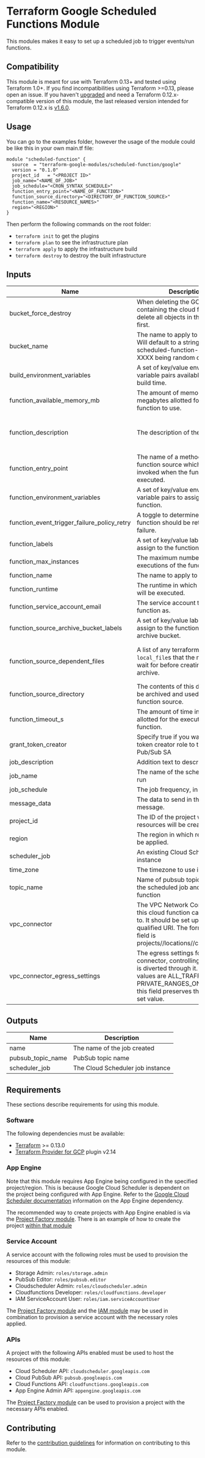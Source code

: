 # Terraform Google Scheduled Functions Module

This modules makes it easy to set up a scheduled job to trigger events/run functions.

## Compatibility
This module is meant for use with Terraform 0.13+ and tested using Terraform 1.0+. If you find incompatibilities using Terraform >=0.13, please open an issue.
 If you haven't
[upgraded](https://www.terraform.io/upgrade-guides/0-13.html) and need a Terraform
0.12.x-compatible version of this module, the last released version
intended for Terraform 0.12.x is [v1.6.0](https://registry.terraform.io/modules/terraform-google-modules/scheduled-function/google/1.6.0).

## Usage
You can go to the examples folder, however the usage of the module could be like this in your own main.tf file:

```hcl
module "scheduled-function" {
  source  = "terraform-google-modules/scheduled-function/google"
  version = "0.1.0"
  project_id   = "<PROJECT ID>"
  job_name="<NAME_OF_JOB>"
  job_schedule="<CRON_SYNTAX_SCHEDULE>"
  function_entry_point="<NAME_OF_FUNCTION>"
  function_source_directory="<DIRECTORY_OF_FUNCTION_SOURCE>"
  function_name="<RESOURCE_NAMES>"
  region="<REGION>"
}
```

Then perform the following commands on the root folder:

- `terraform init` to get the plugins
- `terraform plan` to see the infrastructure plan
- `terraform apply` to apply the infrastructure build
- `terraform destroy` to destroy the built infrastructure

<!-- BEGINNING OF PRE-COMMIT-TERRAFORM DOCS HOOK -->
## Inputs

| Name | Description | Type | Default | Required |
|------|-------------|------|---------|:--------:|
| bucket\_force\_destroy | When deleting the GCS bucket containing the cloud function, delete all objects in the bucket first. | `bool` | `true` | no |
| bucket\_name | The name to apply to the bucket. Will default to a string of <project-id>-scheduled-function-XXXX> with XXXX being random characters. | `string` | `""` | no |
| build\_environment\_variables | A set of key/value environment variable pairs available during build time. | `map(string)` | `{}` | no |
| function\_available\_memory\_mb | The amount of memory in megabytes allotted for the function to use. | `number` | `256` | no |
| function\_description | The description of the function. | `string` | `"Processes log export events provided through a Pub/Sub topic subscription."` | no |
| function\_entry\_point | The name of a method in the function source which will be invoked when the function is executed. | `string` | n/a | yes |
| function\_environment\_variables | A set of key/value environment variable pairs to assign to the function. | `map(string)` | `{}` | no |
| function\_event\_trigger\_failure\_policy\_retry | A toggle to determine if the function should be retried on failure. | `bool` | `false` | no |
| function\_labels | A set of key/value label pairs to assign to the function. | `map(string)` | `{}` | no |
| function\_max\_instances | The maximum number of parallel executions of the function. | `number` | `0` | no |
| function\_name | The name to apply to the function | `string` | n/a | yes |
| function\_runtime | The runtime in which the function will be executed. | `string` | `"nodejs10"` | no |
| function\_service\_account\_email | The service account to run the function as. | `string` | `""` | no |
| function\_source\_archive\_bucket\_labels | A set of key/value label pairs to assign to the function source archive bucket. | `map(string)` | `{}` | no |
| function\_source\_dependent\_files | A list of any terraform created `local_file`s that the module will wait for before creating the archive. | <pre>list(object({<br>    filename = string<br>    id       = string<br>  }))</pre> | `[]` | no |
| function\_source\_directory | The contents of this directory will be archived and used as the function source. | `string` | n/a | yes |
| function\_timeout\_s | The amount of time in seconds allotted for the execution of the function. | `number` | `60` | no |
| grant\_token\_creator | Specify true if you want to add token creator role to the default Pub/Sub SA | `bool` | `false` | no |
| job\_description | Addition text to describe the job | `string` | `""` | no |
| job\_name | The name of the scheduled job to run | `string` | `null` | no |
| job\_schedule | The job frequency, in cron syntax | `string` | `"*/2 * * * *"` | no |
| message\_data | The data to send in the topic message. | `string` | `"dGVzdA=="` | no |
| project\_id | The ID of the project where the resources will be created | `string` | n/a | yes |
| region | The region in which resources will be applied. | `string` | n/a | yes |
| scheduler\_job | An existing Cloud Scheduler job instance | `object({ name = string })` | `null` | no |
| time\_zone | The timezone to use in scheduler | `string` | `"Etc/UTC"` | no |
| topic\_name | Name of pubsub topic connecting the scheduled job and the function | `string` | `"test-topic"` | no |
| vpc\_connector | The VPC Network Connector that this cloud function can connect to. It should be set up as fully-qualified URI. The format of this field is projects//locations//connectors/\*. | `string` | `null` | no |
| vpc\_connector\_egress\_settings | The egress settings for the connector, controlling what traffic is diverted through it. Allowed values are ALL\_TRAFFIC and PRIVATE\_RANGES\_ONLY. If unset, this field preserves the previously set value. | `string` | `null` | no |

## Outputs

| Name | Description |
|------|-------------|
| name | The name of the job created |
| pubsub\_topic\_name | PubSub topic name |
| scheduler\_job | The Cloud Scheduler job instance |

<!-- END OF PRE-COMMIT-TERRAFORM DOCS HOOK -->

## Requirements

These sections describe requirements for using this module.

### Software

The following dependencies must be available:

- [Terraform](https://www.terraform.io/downloads.html) >= 0.13.0
- [Terraform Provider for GCP][terraform-provider-gcp] plugin v2.14

### App Engine
Note that this module requires App Engine being configured in the specified project/region.
This is because Google Cloud Scheduler is dependent on the project being configured with App Engine.
Refer to the [Google Cloud Scheduler documentation][cloud-scheduler-documentation]
information on the App Engine dependency.

The recommended way to create projects with App Engine enabled is via the [Project Factory module](https://github.com/terraform-google-modules/terraform-google-project-factory).
There is an example of how to create the project [within that module](https://github.com/terraform-google-modules/terraform-google-project-factory/tree/master/examples/app_engine)

### Service Account

A service account with the following roles must be used to provision
the resources of this module:

- Storage Admin: `roles/storage.admin`
- PubSub Editor: `roles/pubsub.editor`
- Cloudscheduler Admin: `roles/cloudscheduler.admin`
- Cloudfunctions Developer: `roles/cloudfunctions.developer`
- IAM ServiceAccount User: `roles/iam.serviceAccountUser`

The [Project Factory module][project-factory-module] and the
[IAM module][iam-module] may be used in combination to provision a
service account with the necessary roles applied.

### APIs

A project with the following APIs enabled must be used to host the
resources of this module:

- Cloud Scheduler API: `cloudscheduler.googleapis.com`
- Cloud PubSub API: `pubsub.googleapis.com`
- Cloud Functions API: `cloudfunctions.googleapis.com`
- App Engine Admin API: `appengine.googleapis.com`

The [Project Factory module][project-factory-module] can be used to
provision a project with the necessary APIs enabled.

## Contributing

Refer to the [contribution guidelines](./CONTRIBUTING.md) for
information on contributing to this module.

[iam-module]: https://registry.terraform.io/modules/terraform-google-modules/iam/google
[project-factory-module]: https://registry.terraform.io/modules/terraform-google-modules/project-factory/google
[terraform-provider-gcp]: https://www.terraform.io/docs/providers/google/index.html
[terraform]: https://www.terraform.io/downloads.html
[cloud-scheduler-documentation]: https://cloud.google.com/scheduler/docs/
